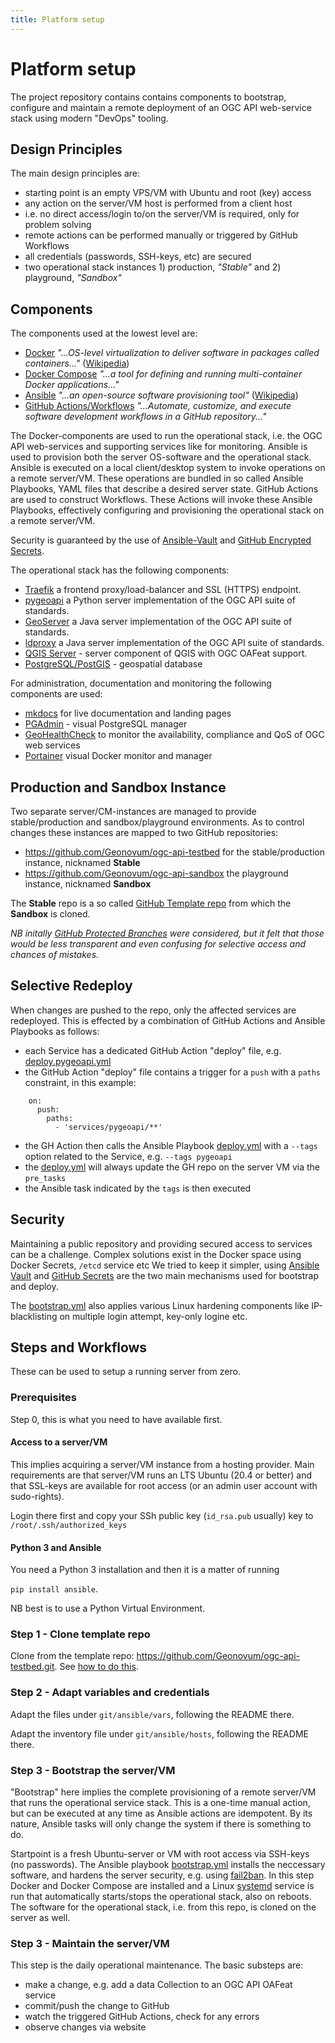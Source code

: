 ```yaml
---
title: Platform setup
---
```


# Platform setup

The project repository contains contains components to bootstrap, configure and maintain a remote
deployment of an OGC API web-service stack using modern "DevOps" tooling.

## Design Principles

The main design principles are:

* starting point is an empty VPS/VM with Ubuntu and root (key) access
* any action on the server/VM host is performed from a client host
* i.e. no direct access/login to/on the server/VM is required, only for problem solving
* remote actions can be performed manually or triggered by GitHub Workflows
* all credentials (passwords, SSH-keys, etc) are secured 
* two operational stack instances 1) production, *"Stable"* and 2) playground, *"Sandbox"*

## Components

The components used at the lowest level are:

* [Docker](https://www.docker.com/) *"...OS-level virtualization to deliver software in packages called containers..."* ([Wikipedia](https://en.wikipedia.org/wiki/Docker_(software)))
* [Docker Compose](https://docs.docker.com/compose) *"...a tool for defining and running multi-container Docker applications..."*
* [Ansible](https://www.ansible.com/) *"...an open-source software provisioning tool"* ([Wikipedia](https://en.wikipedia.org/wiki/Ansible_(software)))
* [GitHub Actions/Workflows](https://docs.github.com/en/actions) *"...Automate, customize, and execute software development workflows in a GitHub repository..."*

The Docker-components are used to run the operational stack, i.e. the OGC API web-services and supporting services like for monitoring. 
Ansible is used to provision both the server OS-software
and the operational stack. Ansible is executed on a local client/desktop system to invoke operations on a remote server/VM.
These operations are bundled in so called Ansible Playbooks, YAML files that describe a desired server state.
GitHub Actions are used to construct Workflows. These Actions will invoke these Ansible Playbooks, effectively configuring
and provisioning the operational stack on a remote server/VM. 
                    
Security is guaranteed by the use of [Ansible-Vault](https://docs.ansible.com/ansible/latest/user_guide/vault.html) 
and [GitHub Encrypted Secrets](https://docs.github.com/en/actions/reference/encrypted-secrets).

The operational stack has the following components:

* [Traefik](https://traefik.io/) a frontend proxy/load-balancer and SSL (HTTPS) endpoint.
* [pygeoapi](https://pygeoapi.io/) a Python server implementation of the OGC API suite of standards.
* [GeoServer](http://geoserver.org/) a Java server implementation of the OGC API suite of standards.
* [ldproxy](https://interactive-instruments.github.io/ldproxy/) a Java server implementation of the OGC API suite of standards.
* [QGIS Server](https://www.qgis.org/) - server component of QGIS with OGC OAFeat support.
* [PostgreSQL/PostGIS](https://postgis.net) - geospatial database

For administration, documentation and monitoring the following components are used:

* [mkdocs](https://www.mkdocs.org/) for live documentation and landing pages
* [PGAdmin](https://www.pgadmin.org/) - visual PostgreSQL manager  
* [GeoHealthCheck](https://geohealthcheck.org) to monitor the availability, compliance and QoS of OGC web services
* [Portainer](https://www.portainer.io/) visual Docker monitor and manager

## Production and Sandbox Instance

Two separate server/CM-instances are managed to provide stable/production and 
sandbox/playground environments. As to control changes these instances are mapped to two GitHub repositories:

* https://github.com/Geonovum/ogc-api-testbed for the stable/production instance, nicknamed **Stable**
* https://github.com/Geonovum/ogc-api-sandbox the playground instance, nicknamed **Sandbox**

The **Stable** repo is a so called [GitHub Template repo](https://docs.github.com/en/github/creating-cloning-and-archiving-repositories/creating-a-repository-on-github/creating-a-template-repository) 
from which the **Sandbox** is cloned.
 
*NB initally [GitHub Protected Branches](https://docs.github.com/en/github/administering-a-repository/defining-the-mergeability-of-pull-requests/about-protected-branches) were considered, but*
*it felt that those would be less transparent and even confusing for selective access and chances of mistakes.*

## Selective Redeploy

When changes are pushed to the repo, only the affected services are redeployed.
This is effected by a combination of GitHub Actions and Ansible Playbooks as follows:

* each Service has a dedicated GitHub Action "deploy" file, e.g. [deploy.pygeoapi.yml](.github/workflows/deploy.pygeoapi.yml)
* the GitHub Action "deploy" file contains a trigger for a `push` with a `paths` constraint, in this example:

```  
    on:
      push:
        paths:
          - 'services/pygeoapi/**'
``` 

* the GH Action then calls the Ansible Playbook [deploy.yml](ansible/deploy.yml) with a `--tags` option related to the Service, e.g. `--tags pygeoapi`
* the [deploy.yml](ansible/deploy.yml) will always update the GH repo on the server VM via the `pre_tasks`
* the Ansible task indicated by the `tags` is then executed

## Security

Maintaining a public repository and providing secured access to services can be a challenge.
Complex solutions exist in the Docker space using Docker Secrets, `/etcd` service etc
We tried to keep it simpler, using [Ansible Vault](https://docs.ansible.com/ansible/latest/user_guide/vault.html) 
and [GitHub Secrets](https://dev.to/n3wt0n/how-secrets-work-in-github-and-how-to-manage-them-p4o) are the two main
mechanisms used for bootstrap and deploy.

The [bootstrap.yml](https://github.com/Geonovum/ogc-api-testbed/blob/main/ansible/bootstrap.yml) also applies various Linux hardening components like
IP-blacklisting on multiple login attempt, key-only logine etc.

## Steps and Workflows

These can be used to setup a running server from zero.

### Prerequisites

Step 0, this is what you need to have available first.

#### Access to a server/VM
This implies acquiring a server/VM instance from a hosting provider.
Main requirements are that server/VM runs an LTS Ubuntu (20.4 or better) and that SSL-keys are available for root access 
(or an admin user account with sudo-rights).

Login there first and copy your SSh public key (`id_rsa.pub` usually) key to `/root/.ssh/authorized_keys`

#### Python 3 and Ansible
You need a Python 3 installation and then it is a matter of running

`pip install ansible`.

NB best is to use a Python Virtual Environment.

### Step 1 - Clone template repo

Clone from the template repo: https://github.com/Geonovum/ogc-api-testbed.git.
See [how to do this](https://docs.github.com/en/github/creating-cloning-and-archiving-repositories/creating-a-repository-on-github/creating-a-repository-from-a-template).

### Step 2 - Adapt variables and credentials

Adapt the files under `git/ansible/vars`, following the README there.

Adapt the inventory file under `git/ansible/hosts`, following the README there.

### Step 3 - Bootstrap the server/VM
"Bootstrap" here implies the complete provisioning of a remote server/VM that runs the operational service stack.
This is a one-time manual action, but can be executed at any time as Ansible actions are idempotent.
By its nature, Ansible tasks will only change the system if there is something to do.

Startpoint is a fresh Ubuntu-server or VM with root access via SSH-keys (no passwords).
The Ansible playbook [bootstrap.yml](ansible/bootstrap.yml) installs the neccessary software, and hardens
the server security, e.g. using [fail2ban](https://www.fail2ban.org/).
In this step Docker and Docker Compose are installed and a Linux [systemd](https://en.wikipedia.org/wiki/Systemd) service is run
that automatically starts/stops the operational stack, also on reboots.
The software for the operational stack, i.e. from this repo, is cloned on the server as well.

### Step 3 - Maintain the server/VM
This step is the daily operational maintenance. 
The basic substeps are:

* make a change, e.g. add a data Collection to an OGC API OAFeat service
* commit/push the change to GitHub
* watch the triggered GitHub Actions, check for any errors
* observe changes via website
